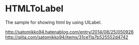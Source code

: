 HTMLToLabel
===========

The sample for showing html by using UILabel.

http://satomikko94.hatenablog.com/entry/2014/08/25/050926
http://qiita.com/satomikko94/items/31ce11a7b525552d4742
